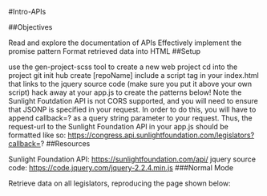 #Intro-APIs

##Objectives

Read and explore the documentation of APIs
Effectively implement the promise pattern
Format retrieved data into HTML
##Setup

use the gen-project-scss tool to create a new web project
cd into the project
git init
hub create [repoName]
include a script tag in your index.html that links to the jquery source code (make sure you put it above your own script)
hack away at your app.js to create the patterns below!
Note the Sunlight Foutdation API is not CORS supported, and you will need to ensure that JSONP is specified in your request. In order to do this, you will have to append callback=? as a query string parameter to your request. Thus, the request-url to the Sunlight Foundation API in your app.js should be formatted like so:
https://congress.api.sunlightfoundation.com/legislators?callback=?
##Resources

Sunlight Foundation API: https://sunlightfoundation.com/api/
jquery source code: https://code.jquery.com/jquery-2.2.4.min.js
###Normal Mode

Retrieve data on all legislators, reproducing the page shown below: 
